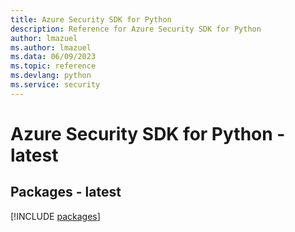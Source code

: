 ```yaml
---
title: Azure Security SDK for Python
description: Reference for Azure Security SDK for Python
author: lmazuel
ms.author: lmazuel
ms.data: 06/09/2023
ms.topic: reference
ms.devlang: python
ms.service: security
---
```

# Azure Security SDK for Python - latest
## Packages - latest
[!INCLUDE [packages](security-index.md)]